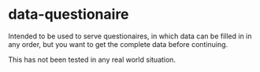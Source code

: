 # data-questionaire

Intended to be used to serve questionaires, in which data can be filled in in any order, but
you want to get the complete data before continuing.

This has not been tested in any real world situation.
